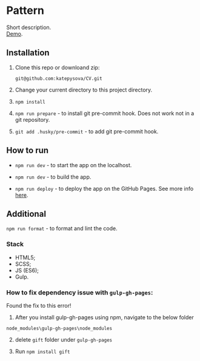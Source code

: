 # Pattern

Short description.  
[Demo](link).

## Installation

1. Clone this repo or downloand zip:

   `git@github.com:katepysova/CV.git`

2. Change your current directory to this project directory.

3. `npm install`

4. `npm run prepare` - to install git pre-commit hook. Does not work not in a git repository.

5. `git add .husky/pre-commit` - to add git pre-commit hook.

## How to run

- `npm run dev` - to start the app on the localhost.

- `npm run dev` - to build the app.

- `npm run deploy` - to deploy the app on the GitHub Pages. See more info [here](https://medium.com/superhighfives/deploying-to-github-pages-with-gulp-c06efc527de8).

## Additional

`npm run format` - to format and lint the code.

### Stack

- HTML5;
- SCSS;
- JS (ES6);
- Gulp.

### How to fix dependency issue with `gulp-gh-pages`:

Found the fix to this error!
1. After you install gulp-gh-pages using npm, navigate to the below folder

`node_modules\gulp-gh-pages\node_modules`

2. delete `gift` folder under `gulp-gh-pages`

3. Run `npm install gift`
